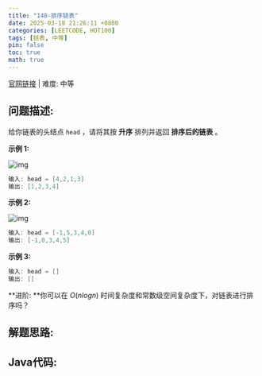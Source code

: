 ```yaml
---
title: "148-排序链表"
date: 2025-03-18 21:26:11 +0800
categories: [LEETCODE, HOT100]
tags: [链表, 中等]
pin: false
toc: true
math: true
---
```


[官网链接](https://leetcode.cn/problems/sort-list/) \| 难度: 中等

## 问题描述: 

给你链表的头结点 `head` ，请将其按 **升序** 排列并返回 **排序后的链表** 。

**示例 1:**

![img](../assets/img/posts/leetcode/p148_0.jpg)

```java
输入: head = [4,2,1,3]
输出: [1,2,3,4]
```

**示例 2:**

![img](../assets/img/posts/leetcode/p148_1.jpg)

```java
输入: head = [-1,5,3,4,0]
输出: [-1,0,3,4,5]
```

**示例 3:**

```java
输入: head = []
输出: []
```

**进阶: **你可以在 $O(n log n)$ 时间复杂度和常数级空间复杂度下，对链表进行排序吗？







## 解题思路: 



## Java代码: 

